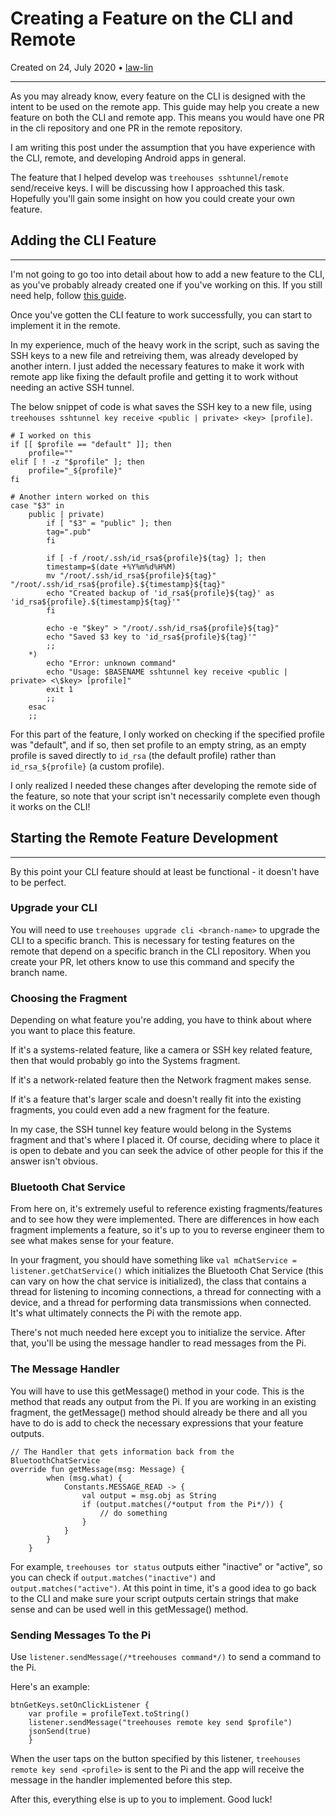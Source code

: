 # Creating a Feature on the CLI and Remote

Created on 24, July 2020 • [law-lin](https://github.com/law-lin)

---

As you may already know, every feature on the CLI is designed with the intent to be used on the remote app. This guide may help you create a new feature on both the CLI and remote app. This means you would have one PR in the cli repository and one PR in the remote repository.

I am writing this post under the assumption that you have experience with the CLI, remote, and developing Android apps in general.

The feature that I helped develop was `treehouses sshtunnel`/`remote` send/receive keys. I will be discussing how I approached this task. Hopefully you'll gain some insight on how you could create your own feature.

## Adding the CLI Feature

---

I'm not going to go too into detail about how to add a new feature to the CLI, as you've probably already created one if you've working on this. If you still need help, follow [this guide](20190831-newfeature.md).

Once you've gotten the CLI feature to work successfully, you can start to implement it in the remote.

In my experience, much of the heavy work in the script, such as saving the SSH keys to a new file and retreiving them, was already developed by another intern. I just added the necessary features to make it work with remote app like fixing the default profile and getting it to work without needing an active SSH tunnel.

The below snippet of code is what saves the SSH key to a new file, using `treehouses sshtunnel key receive <public | private> <key> [profile]`.

```
# I worked on this
if [[ $profile == "default" ]]; then
    profile=""
elif [ ! -z "$profile" ]; then
    profile="_${profile}"
fi

# Another intern worked on this
case "$3" in
    public | private)
        if [ "$3" = "public" ]; then
        tag=".pub"
        fi

        if [ -f /root/.ssh/id_rsa${profile}${tag} ]; then
        timestamp=$(date +%Y%m%d%H%M)
        mv "/root/.ssh/id_rsa${profile}${tag}" "/root/.ssh/id_rsa${profile}.${timestamp}${tag}"
        echo "Created backup of 'id_rsa${profile}${tag}' as 'id_rsa${profile}.${timestamp}${tag}'"
        fi

        echo -e "$key" > "/root/.ssh/id_rsa${profile}${tag}"
        echo "Saved $3 key to 'id_rsa${profile}${tag}'"
        ;;
    *)
        echo "Error: unknown command"
        echo "Usage: $BASENAME sshtunnel key receive <public | private> <\$key> [profile]"
        exit 1
        ;;
    esac
    ;;
```

For this part of the feature, I only worked on checking if the specified profile was "default", and if so, then set profile to an empty string, as an empty profile is saved directly to `id_rsa` (the default profile) rather than `id_rsa_${profile}` (a custom profile).

I only realized I needed these changes after developing the remote side of the feature, so note that your script isn't necessarily complete even though it works on the CLI!

## Starting the Remote Feature Development

---

By this point your CLI feature should at least be functional - it doesn't have to be perfect.

### Upgrade your CLI

You will need to use `treehouses upgrade cli <branch-name>` to upgrade the CLI to a specific branch. This is necessary for testing features on the remote that depend on a specific branch in the CLI repository. When you create your PR, let others know to use this command and specify the branch name.

### Choosing the Fragment

Depending on what feature you're adding, you have to think about where you want to place this feature.

If it's a systems-related feature, like a camera or SSH key related feature, then that would probably go into the Systems fragment.

If it's a network-related feature then the Network fragment makes sense.

If it's a feature that's larger scale and doesn't really fit into the existing fragments, you could even add a new fragment for the feature.

In my case, the SSH tunnel key feature would belong in the Systems fragment and that's where I placed it. Of course, deciding where to place it is open to debate and you can seek the advice of other people for this if the answer isn't obvious.

### Bluetooth Chat Service

From here on, it's extremely useful to reference existing fragments/features and to see how they were implemented. There are differences in how each fragment implements a feature, so it's up to you to reverse engineer them to see what makes sense for your feature.

In your fragment, you should have something like
`val mChatService = listener.getChatService()`
which initializes the Bluetooth Chat Service (this can vary on how the chat service is initialized), the class that contains a thread for listening to incoming connections, a thread for connecting with a device, and a thread for performing data transmissions when connected. It's what ultimately connects the Pi with the remote app.

There's not much needed here except you to initialize the service. After that, you'll be using the message handler to read messages from the Pi.

### The Message Handler

You will have to use this getMessage() method in your code. This is the method that reads any output from the Pi. If you are working in an existing fragment, the getMessage() method should already be there and all you have to do is add to check the necessary expressions that your feature outputs.

```
// The Handler that gets information back from the BluetoothChatService
override fun getMessage(msg: Message) {
        when (msg.what) {
            Constants.MESSAGE_READ -> {
                val output = msg.obj as String
                if (output.matches(/*output from the Pi*/)) {
                    // do something
                }
            }
        }
    }
```

For example, `treehouses tor status` outputs either "inactive" or "active", so you can check if `output.matches("inactive")` and `output.matches("active")`. At this point in time, it's a good idea to go back to the CLI and make sure your script outputs certain strings that make sense and can be used well in this getMessage() method.

### Sending Messages To the Pi

Use `listener.sendMessage(/*treehouses command*/)` to send a command to the Pi.

Here's an example:

```
btnGetKeys.setOnClickListener {
    var profile = profileText.toString()
    listener.sendMessage("treehouses remote key send $profile")
    jsonSend(true)
    }
```

When the user taps on the button specified by this listener, `treehouses remote key send <profile>` is sent to the Pi and the app will receive the message in the handler implemented before this step.

After this, everything else is up to you to implement. Good luck!
